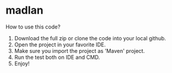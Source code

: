 # madlan

How to use this code?
1. Download the full zip or clone the code into your local github.
2. Open the project in your favorite IDE.
3. Make sure you import the project as 'Maven' project.
4. Run the test both on IDE and CMD. 
5. Enjoy!
